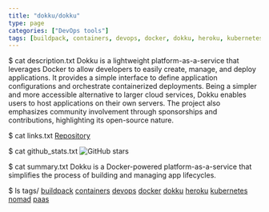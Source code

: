 ```yaml
---
title: "dokku/dokku"
type: page
categories: ["DevOps tools"]
tags: [buildpack, containers, devops, docker, dokku, heroku, kubernetes, nomad, paas]
---
```


$ cat description.txt
Dokku is a lightweight platform-as-a-service that leverages Docker to allow developers to easily create, manage, and deploy applications. It provides a simple interface to define application configurations and orchestrate containerized deployments. Being a simpler and more accessible alternative to larger cloud services, Dokku enables users to host applications on their own servers. The project also emphasizes community involvement through sponsorships and contributions, highlighting its open-source nature.

$ cat links.txt
[Repository](https://github.com/dokku/dokku)

$ cat github_stats.txt
![GitHub stars](https://img.shields.io/github/stars/dokku/dokku?style=social)


$ cat summary.txt
Dokku is a Docker-powered platform-as-a-service that simplifies the process of building and managing app lifecycles.


$ ls tags/
[buildpack](/tags/buildpack/)
[containers](/tags/containers/)
[devops](/tags/devops/)
[docker](/tags/docker/)
[dokku](/tags/dokku/)
[heroku](/tags/heroku/)
[kubernetes](/tags/kubernetes/)
[nomad](/tags/nomad/)
[paas](/tags/paas/)
